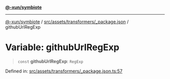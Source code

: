 [**@-xun/symbiote**](../../../../../README.md)

***

[@-xun/symbiote](../../../../../README.md) / [src/assets/transformers/\_package.json](../README.md) / githubUrlRegExp

# Variable: githubUrlRegExp

> `const` **githubUrlRegExp**: `RegExp`

Defined in: [src/assets/transformers/\_package.json.ts:57](https://github.com/Xunnamius/symbiote/blob/93db40a191a3211953c897ee68551b6408725320/src/assets/transformers/_package.json.ts#L57)
